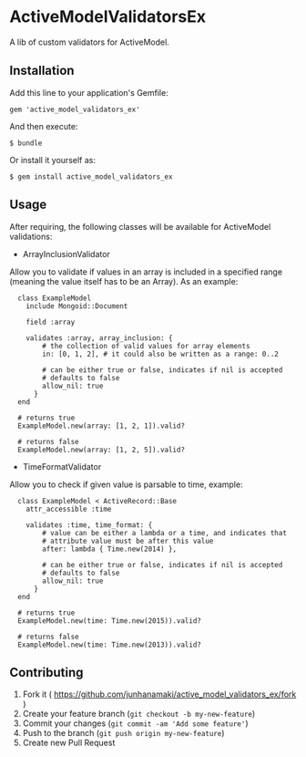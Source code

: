 # ActiveModelValidatorsEx

A lib of custom validators for ActiveModel.

## Installation

Add this line to your application's Gemfile:

    gem 'active_model_validators_ex'

And then execute:

    $ bundle

Or install it yourself as:

    $ gem install active_model_validators_ex

## Usage

After requiring, the following classes will be available for ActiveModel
validations:

  * ArrayInclusionValidator

   Allow you to validate if values in an array is included in a specified range
   (meaning the value itself has to be an Array). As an example:

      class ExampleModel
        include Mongoid::Document

        field :array

        validates :array, array_inclusion: {
            # the collection of valid values for array elements
            in: [0, 1, 2], # it could also be written as a range: 0..2

            # can be either true or false, indicates if nil is accepted
            # defaults to false
            allow_nil: true
          }
      end

      # returns true
      ExampleModel.new(array: [1, 2, 1]).valid?

      # returns false
      ExampleModel.new(array: [1, 2, 5]).valid?

  * TimeFormatValidator

   Allow you to check if given value is parsable to time, example:

      class ExampleModel < ActiveRecord::Base
        attr_accessible :time

        validates :time, time_format: {
            # value can be either a lambda or a time, and indicates that
            # attribute value must be after this value
            after: lambda { Time.new(2014) },

            # can be either true or false, indicates if nil is accepted
            # defaults to false
            allow_nil: true
          }
      end

      # returns true
      ExampleModel.new(time: Time.new(2015)).valid?

      # returns false
      ExampleModel.new(time: Time.new(2013)).valid?

## Contributing

1. Fork it ( https://github.com/junhanamaki/active_model_validators_ex/fork )
2. Create your feature branch (`git checkout -b my-new-feature`)
3. Commit your changes (`git commit -am 'Add some feature'`)
4. Push to the branch (`git push origin my-new-feature`)
5. Create new Pull Request
